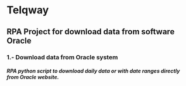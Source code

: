 # Telqway

## RPA Project for download data from software Oracle

### 1.- Download data from Oracle system
#####  RPA python script to download daily data or with date ranges directly from Oracle website.


